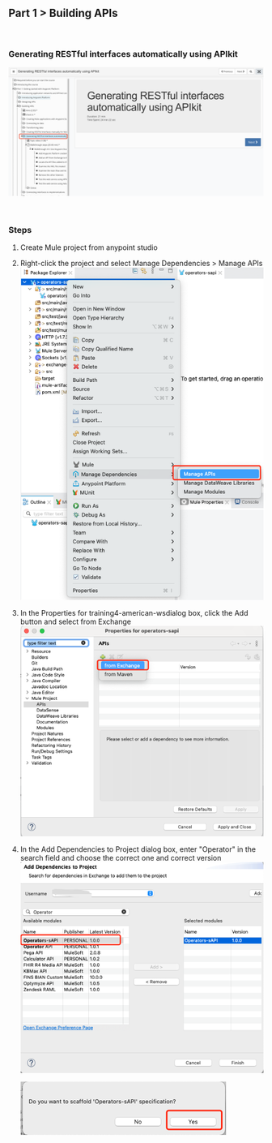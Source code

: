 ## Part 1 > Building APIs

&nbsp;

### Generating RESTful interfaces automatically using APIkit

![Generating RESTful interfaces automatically using APIkit](APIkit_Training_Screenshot.png)

&nbsp;

### Steps

1. Create Mule project from anypoint studio

2. Right-click the project and select Manage Dependencies > Manage APIs
	![Manage API](ManageAPI.png)

3. In the Properties for training4-american-wsdialog box, click the Add button and select from Exchange
	![Add From Exchange](AddFromExchange.png)

4. In the Add Dependencies to Project dialog box, enter "Operator" in the search field and choose the correct one and correct version
	![Select API](SelectAPI.png)

	![Scaffold](Scaffold.png)
